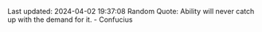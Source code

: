 Last updated: 2024-04-02 19:37:08
Random Quote: Ability will never catch up with the demand for it. - Confucius